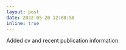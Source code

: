 ```yaml
---
layout: post
date: 2022-05-20 12:08:50
inline: true
---
```


Added cv and recent publication information.
